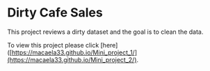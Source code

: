# Dirty Cafe Sales

This project reviews a dirty dataset and the goal is to clean the data.

To view this project please click [here]([https://macaela33.github.io/Mini_project_1/](https://macaela33.github.io/Mini_project_2/).
